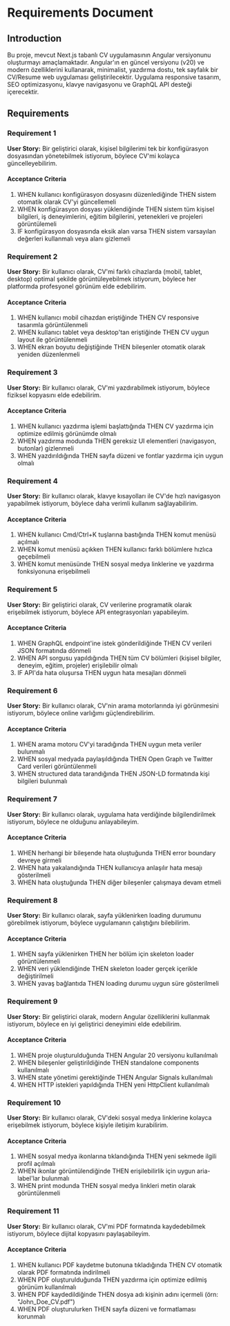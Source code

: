 # Requirements Document

## Introduction

Bu proje, mevcut Next.js tabanlı CV uygulamasının Angular versiyonunu oluşturmayı amaçlamaktadır. Angular'ın en güncel versiyonu (v20) ve modern özelliklerini kullanarak, minimalist, yazdırma dostu, tek sayfalık bir CV/Resume web uygulaması geliştirilecektir. Uygulama responsive tasarım, SEO optimizasyonu, klavye navigasyonu ve GraphQL API desteği içerecektir.

## Requirements

### Requirement 1

**User Story:** Bir geliştirici olarak, kişisel bilgilerimi tek bir konfigürasyon dosyasından yönetebilmek istiyorum, böylece CV'mi kolayca güncelleyebilirim.

#### Acceptance Criteria

1. WHEN kullanıcı konfigürasyon dosyasını düzenlediğinde THEN sistem otomatik olarak CV'yi güncellemeli
2. WHEN konfigürasyon dosyası yüklendiğinde THEN sistem tüm kişisel bilgileri, iş deneyimlerini, eğitim bilgilerini, yetenekleri ve projeleri görüntülemeli
3. IF konfigürasyon dosyasında eksik alan varsa THEN sistem varsayılan değerleri kullanmalı veya alanı gizlemeli

### Requirement 2

**User Story:** Bir kullanıcı olarak, CV'mi farklı cihazlarda (mobil, tablet, desktop) optimal şekilde görüntüleyebilmek istiyorum, böylece her platformda profesyonel görünüm elde edebilirim.

#### Acceptance Criteria

1. WHEN kullanıcı mobil cihazdan eriştiğinde THEN CV responsive tasarımla görüntülenmeli
2. WHEN kullanıcı tablet veya desktop'tan eriştiğinde THEN CV uygun layout ile görüntülenmeli
3. WHEN ekran boyutu değiştiğinde THEN bileşenler otomatik olarak yeniden düzenlenmeli

### Requirement 3

**User Story:** Bir kullanıcı olarak, CV'mi yazdırabilmek istiyorum, böylece fiziksel kopyasını elde edebilirim.

#### Acceptance Criteria

1. WHEN kullanıcı yazdırma işlemi başlattığında THEN CV yazdırma için optimize edilmiş görünümde olmalı
2. WHEN yazdırma modunda THEN gereksiz UI elementleri (navigasyon, butonlar) gizlenmeli
3. WHEN yazdırıldığında THEN sayfa düzeni ve fontlar yazdırma için uygun olmalı

### Requirement 4

**User Story:** Bir kullanıcı olarak, klavye kısayolları ile CV'de hızlı navigasyon yapabilmek istiyorum, böylece daha verimli kullanım sağlayabilirim.

#### Acceptance Criteria

1. WHEN kullanıcı Cmd/Ctrl+K tuşlarına bastığında THEN komut menüsü açılmalı
2. WHEN komut menüsü açıkken THEN kullanıcı farklı bölümlere hızlıca geçebilmeli
3. WHEN komut menüsünde THEN sosyal medya linklerine ve yazdırma fonksiyonuna erişebilmeli

### Requirement 5

**User Story:** Bir geliştirici olarak, CV verilerine programatik olarak erişebilmek istiyorum, böylece API entegrasyonları yapabileyim.

#### Acceptance Criteria

1. WHEN GraphQL endpoint'ine istek gönderildiğinde THEN CV verileri JSON formatında dönmeli
2. WHEN API sorgusu yapıldığında THEN tüm CV bölümleri (kişisel bilgiler, deneyim, eğitim, projeler) erişilebilir olmalı
3. IF API'da hata oluşursa THEN uygun hata mesajları dönmeli

### Requirement 6

**User Story:** Bir kullanıcı olarak, CV'nin arama motorlarında iyi görünmesini istiyorum, böylece online varlığımı güçlendirebilirim.

#### Acceptance Criteria

1. WHEN arama motoru CV'yi taradığında THEN uygun meta veriler bulunmalı
2. WHEN sosyal medyada paylaşıldığında THEN Open Graph ve Twitter Card verileri görüntülenmeli
3. WHEN structured data tarandığında THEN JSON-LD formatında kişi bilgileri bulunmalı

### Requirement 7

**User Story:** Bir kullanıcı olarak, uygulama hata verdiğinde bilgilendirilmek istiyorum, böylece ne olduğunu anlayabileyim.

#### Acceptance Criteria

1. WHEN herhangi bir bileşende hata oluştuğunda THEN error boundary devreye girmeli
2. WHEN hata yakalandığında THEN kullanıcıya anlaşılır hata mesajı gösterilmeli
3. WHEN hata oluştuğunda THEN diğer bileşenler çalışmaya devam etmeli

### Requirement 8

**User Story:** Bir kullanıcı olarak, sayfa yüklenirken loading durumunu görebilmek istiyorum, böylece uygulamanın çalıştığını bilebilirim.

#### Acceptance Criteria

1. WHEN sayfa yüklenirken THEN her bölüm için skeleton loader görüntülenmeli
2. WHEN veri yüklendiğinde THEN skeleton loader gerçek içerikle değiştirilmeli
3. WHEN yavaş bağlantıda THEN loading durumu uygun süre gösterilmeli

### Requirement 9

**User Story:** Bir geliştirici olarak, modern Angular özelliklerini kullanmak istiyorum, böylece en iyi geliştirici deneyimini elde edebilirim.

#### Acceptance Criteria

1. WHEN proje oluşturulduğunda THEN Angular 20 versiyonu kullanılmalı
2. WHEN bileşenler geliştirildiğinde THEN standalone components kullanılmalı
3. WHEN state yönetimi gerektiğinde THEN Angular Signals kullanılmalı
4. WHEN HTTP istekleri yapıldığında THEN yeni HttpClient kullanılmalı

### Requirement 10

**User Story:** Bir kullanıcı olarak, CV'deki sosyal medya linklerine kolayca erişebilmek istiyorum, böylece kişiyle iletişim kurabilirim.

#### Acceptance Criteria

1. WHEN sosyal medya ikonlarına tıklandığında THEN yeni sekmede ilgili profil açılmalı
2. WHEN ikonlar görüntülendiğinde THEN erişilebilirlik için uygun aria-label'lar bulunmalı
3. WHEN print modunda THEN sosyal medya linkleri metin olarak görüntülenmeli

### Requirement 11

**User Story:** Bir kullanıcı olarak, CV'mi PDF formatında kaydedebilmek istiyorum, böylece dijital kopyasını paylaşabileyim.

#### Acceptance Criteria

1. WHEN kullanıcı PDF kaydetme butonuna tıkladığında THEN CV otomatik olarak PDF formatında indirilmeli
2. WHEN PDF oluşturulduğunda THEN yazdırma için optimize edilmiş görünüm kullanılmalı
3. WHEN PDF kaydedildiğinde THEN dosya adı kişinin adını içermeli (örn: "John_Doe_CV.pdf")
4. WHEN PDF oluşturulurken THEN sayfa düzeni ve formatlaması korunmalı
